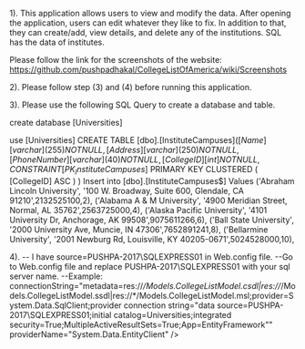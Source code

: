1). This application allows users to view and modify the data. After opening the application, users can edit whatever they like to fix. In addition to that, they can create/add, view details, and delete any of the institutions.
SQL has the data of institutes.

Please follow the link for the screenshots of the website: https://github.com/pushpadhakal/CollegeListOfAmerica/wiki/Screenshots

2). Please follow step (3) and (4) before running this application.

3). Please use the following SQL Query to create a database and table.

create database  [Universities]

use [Universities]
CREATE TABLE [dbo].[InstituteCampuses$](
	[Name] [varchar](255) NOT NULL,
	[Address] [varchar](250) NOT NULL,
	[PhoneNumber] [varchar](40) NOT NULL,
	[CollegeID] [int] NOT NULL,
 CONSTRAINT [PK_InstituteCampuses$] PRIMARY KEY CLUSTERED 
(
	[CollegeID] ASC
)
)
Insert into [dbo].[InstituteCampuses$]
Values
('Abraham Lincoln University', '100 W. Broadway, Suite 600, Glendale, CA 91210',2132525100,2),
('Alabama A & M University', '4900 Meridian Street, Normal, AL 35762',2563725000,4),
('Alaska Pacific University', '4101 University Dr, Anchorage, AK 99508',9075611266,6),
('Ball State University', '2000 University Ave, Muncie, IN 47306',7652891241,8),
('Bellarmine University', '2001 Newburg Rd, Louisville, KY 40205-0671',5024528000,10),


4). 
 -- I have source=PUSHPA-2017\SQLEXPRESS01 in Web.config file.
 --Go to Web.config file and replace PUSHPA-2017\SQLEXPRESS01 with your sql server name.
 --Example:  connectionString="metadata=res://*/Models.CollegeListModel.csdl|res://*/Models.CollegeListModel.ssdl|res://*/Models.CollegeListModel.msl;provider=System.Data.SqlClient;provider connection string=&quot;data source=PUSHPA-2017\SQLEXPRESS01;initial catalog=Universities;integrated security=True;MultipleActiveResultSets=True;App=EntityFramework&quot;" providerName="System.Data.EntityClient" />


